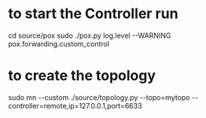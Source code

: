 # to start the Controller run
cd source/pox
sudo ./pox.py log.level --WARNING pox.forwarding.custom_control


# to create the topology
sudo mn --custom ./source/topology.py --topo=mytopo --controller=remote,ip=127.0.0.1,port=6633

